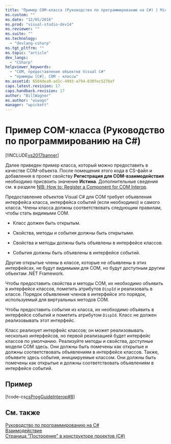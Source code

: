 ```yaml
---
title: "Пример COM-класса (Руководство по программированию на C#) | Microsoft Docs"
ms.custom: ""
ms.date: "12/05/2016"
ms.prod: "visual-studio-dev14"
ms.reviewer: ""
ms.suite: ""
ms.technology: 
  - "devlang-csharp"
ms.tgt_pltfrm: ""
ms.topic: "article"
dev_langs: 
  - "CSharp"
helpviewer_keywords: 
  - "COM, предоставление объектов Visual C#"
  - "примеры [C#], COM - классы"
ms.assetid: 6504dea9-ad1c-4993-a794-830fec5270af
caps.latest.revision: 17
caps.handback.revision: 17
author: "BillWagner"
ms.author: "wiwagn"
manager: "wpickett"
---
```

# Пример COM-класса (Руководство по программированию на C#)
[!INCLUDE[vs2017banner](../../../csharp/includes/vs2017banner.md)]

Далее приведен пример класса, который можно предоставить в качестве COM\-объекта.  После помещения этого кода в CS\-файл и добавления в проект свойству **Регистрация для COM\-взаимодействия** необходимо присвоить значение **Истина**.  Дополнительные сведения см. в разделе [NIB: How to: Register a Component for COM Interop](http://msdn.microsoft.com/ru-ru/4de7d474-56e8-4027-994d-d47ca4725c5e).  
  
 Предоставление объектов Visual C\# для COM требует объявления интерфейса класса, интерфейса событий \(если необходимо\) и самого класса.  Члены класса должны соответствовать следующим правилам, чтобы стать видимыми COM.  
  
-   Класс должен быть открытым.  
  
-   Свойства, методы и события должны быть открытыми.  
  
-   Свойства и методы должны быть объявлены в интерфейсе классов.  
  
-   События должны быть объявлены в интерфейсе событий.  
  
 Другие открытые члены в классе, которые не объявлены в этих интерфейсах, не будут видимыми для COM, но будут доступным другим объектам .NET Framework.  
  
 Чтобы предоставить свойства и методы COM, их необходимо объявить в интерфейсе классов, пометить атрибутов `DispId` и реализовать в классе.  Порядок объявления членов в интерфейсе это порядок, используемый для виртуальных методов COM.  
  
 Чтобы предоставить события из класса, их необходимо объявить в интерфейсе событий и пометить атрибутом `DispId`.  Класс не должен реализовывать этот интерфейс.  
  
 Класс реализует интерфейс классов; он может реализовывать несколько интерфейсов, но первой реализацией будет интерфейс классов по умолчанию.  Реализуйте методы и свойства, доступные модели COM здесь.  Они должны быть помечены как открытые и должны соответствовать объявлениям в интерфейсе классов.  Также, объявите здесь события, инициируемые классом.  Они должны быть помечены как открытые и должны соответствовать объявлениям в интерфейсе событий.  
  
## Пример  
 [!code-cs[csProgGuideInterop#8](../../../csharp/programming-guide/interop/codesnippet/CSharp/example-com-class_1.cs)]  
  
## См. также  
 [Руководство по программированию на C\#](../../../csharp/programming-guide/index.md)   
 [Взаимодействие](../../../csharp/programming-guide/interop/interoperability.md)   
 [Страница "Построение" в конструкторе проектов \(C\#\)](/visual-studio/ide/reference/build-page-project-designer-csharp)